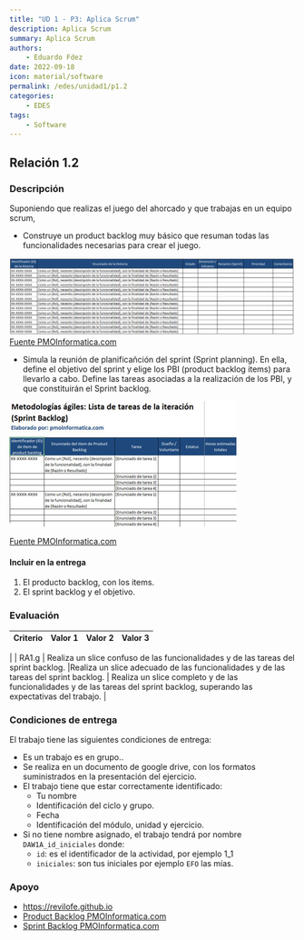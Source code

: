 ```yaml
---
title: "UD 1 - P3: Aplica Scrum"
description: Aplica Scrum
summary: Aplica Scrum
authors:
    - Eduardo Fdez
date: 2022-09-18
icon: material/software
permalink: /edes/unidad1/p1.2
categories:
    - EDES
tags:
    - Software
---
```

## Relación 1.2

### Descripción

Suponiendo que realizas el juego del ahorcado y que trabajas en un equipo scrum, 

- Construye un product backlog muy básico que resuman todas las funcionalidades necesarias para crear el juego. 
  
![](assets/EDES-U1.-p3-PB.png)
[Fuente PMOInformatica.com](http://www.pmoinformatica.com/2013/11/plantillas-scrum-pila-producto-product.html)

- Simula la reunión de planificañción del sprint (Sprint planning). En ella, define el objetivo del sprint y elige los PBI (product backlog items) para llevarlo a cabo. Define las tareas asociadas a la realización de los PBI, y que constituirán el Sprint backlog. 

![](assets/EDES-U1.-p3-TareasSprint.png)

[Fuente PMOInformatica.com](http://www.pmoinformatica.com/2016/11/plantillas-scrum-sprint-backlog.html)

#### Incluir en la entrega

1. El producto backlog, con los items. 
2. El sprint backlog y el objetivo.

### Evaluación

| Criterio | Valor 1                                                                                                  | Valor 2                                                               | Valor 3                                                                                   |
| ---------- | ---------------------------------------------------------------------------------------------------------- | ----------------------------------------------------------------------- | ------------------------------------------------------------------------------------------- |
|
| RA1.g    | Realiza un slice confuso de las funcionalidades y de las tareas del sprint backlog.                                  |Realiza un slice adecuado de las funcionalidades y de las tareas del sprint backlog. | Realiza un slice completo y de las funcionalidades y de las tareas del sprint backlog, superando las expectativas del trabajo.  |

### Condiciones de entrega

El trabajo tiene las siguientes condiciones de entrega:

* Es un trabajo es en grupo..
* Se realiza en un documento de google drive, con los formatos suministrados en la presentación del ejercicio.
* El trabajo tiene que estar correctamente identificado:
    * Tu nombre
    * Identificación del ciclo y grupo.
    * Fecha
    * Identificación del módulo, unidad y ejercicio.
* Si no tiene nombre asignado, el trabajo tendrá por nombre `DAW1A_id_iniciales` donde:
    * `id`: es el identificador de la actividad, por ejemplo 1_1
    * `iniciales`: son tus iniciales por ejemplo `EFO` las mías.

### Apoyo

* https://revilofe.github.io
* [Product Backlog PMOInformatica.com](http://www.pmoinformatica.com/2013/11/plantillas-scrum-pila-producto-product.html)
* [Sprint Backlog PMOInformatica.com](http://www.pmoinformatica.com/2016/11/plantillas-scrum-sprint-backlog.html)